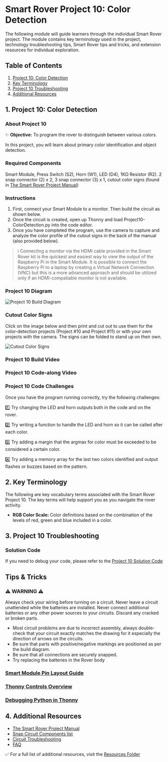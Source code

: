 # Smart Rover Project 10: Color Detection
The following module will guide learners through the individual Smart Rover project. The module contains key terminology used in the project, technology troubleshooting tips, Smart Rover tips and tricks, and extension resources for individual exploration.

## Table of Contents
1. [Project 10: Color Detection](#1-Project-10-Color-Detection)
2. [Key Terminology](#2-Key-Terminology)
3. [Project 10 Troubleshooting](#3-Project-10-Troubleshooting)
4. [Additional Resources](#4-Additional-Resources)

## 1. Project 10: Color Detection
### About Project 10
:sparkles: **Objective:** To program the rover to distinguish between various colors.

In this project, you will learn about primary color identification and object detection.

### Required Components
Smart Module, Press Switch (S2), Horn (W1), LED (D4), 1KΩ Resistor (R2). 2 snap connector (2) x 2, 3 snap connector (3) x 1, cutout color signs (found in [The Smart Rover Project Manual](../Resources/Smart-Rover-Manual.pdf))

### Instructions
1. First, connect your Smart Module to a monitor. Then build the circuit as shown below. 
2. Once the circuit is created, open up Thonny and load Project10-ColorDetection.py into the code editor. 
3. Once you have completed the program, use the camera to capture and analyze the color profile of the cutout signs in the back of the manual (also provided below).

> :information_source: Connecting a monitor via the HDMI cable provided in the Smart Rover kit is the quickest and easiest way to view the output of the Raspberry Pi in the Smart Module. It is possible to connect the Raspberry Pi to a laptop by creating a Virtual Network Connection (VNC) but this is a more advanced approach and should be utilized only if an HDMI-compatiable monitor is not available.

### Project 10 Diagram
![Project 10 Build Diagram](https://articulateusercontent.com/rise/courses/j5EbK7AaGYjxxWnCNjqkzlA749c83LVA/T9MRfvFmh-0lEw1G.jpg)

### Cutout Color Signs
Click on the image below and then print and cut out to use them for the color-detection projects (Project #10 and Project #11) or with your own projects with the camera. The signs can be folded to stand up on their own.

![Cutout Color Signs](https://articulateusercontent.com/rise/courses/j5EbK7AaGYjxxWnCNjqkzlA749c83LVA/qfINESsSv92lN8qP.jpg)

### Project 10 Build Video
### Project 10 Code-along Video

### Project 10 Code Challenges
Once you have the program running correctly, try the following challenges:

:one: Try changing the LED and horn outputs both in the code and on the rover.

:two: Try writing a function to handle the LED and horn so it can be called after each color. 

:three: Try adding a margin that the argmax for color must be exceeded to be considered a certain color. 

:four: Try adding a memory array for the last two colors identified and output flashes or buzzes based on the pattern.

## 2. Key Terminology
The following are key vocabulary terms associated with the Smart Rover Project 10.  The key terms will help support you as you navigate the rover activity. 
- **RGB Color Scale:** Color definitions based on the combination of the levels of red, green and blue included in a color.

## 3. Project 10 Troubleshooting

### Solution Code
If you need to debug your code, please refer to the [Project 10 Solution Code](../Resources/Solutions/Project10_ColorDetection_Solution.py)

## Tips & Tricks
### :warning: **WARNING** :warning: 
Always check your wiring before turning on a circuit. Never leave a circuit unattended while the batteries are installed. Never connect additional batteries or any other power sources to your circuits. Discard any cracked or broken parts.
- Most circuit problems are due to incorrect assembly, always double-check that your circuit exactly matches the drawing for it especially the direction of arrows on the circuits. 
- Be sure that parts with positive/negative markings are positioned as per the build diagram.
- Be sure that all connections are securely snapped.
- Try replacing the batteries in the Rover body

### [Smart Module Pin Layout Guide](../Resources/smart-module-pinout.jpg)
### [Thonny Controls Overview](../Resources/introduction-to-raspberry-pi.pdf)
### [Debugging Python in Thonny](../Resources/introduction-to-raspberry-pi.pdf)

## 4. Additional Resources
- [The Smart Rover Project Manual](../Resources/Smart-Rover-Manual.pdf)
- [Snap Circuit Components list](../Resources/snap-circuit-components.pdf)
- [Circuit Troubleshooting](../Resources/introduction-to-electricity.pdf)
- [FAQ]()

✅ For a full list of additional resources, visit the [Resources Folder](../Resources/README.md)
